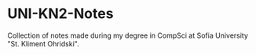 # UNI-KN2-Notes
Collection of notes made during my degree in CompSci at Sofia University "St. Kliment Ohridski".